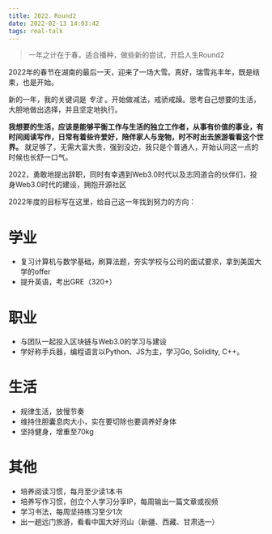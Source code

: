 ```yaml
---
title: 2022，Round2
date: 2022-02-13 14:03:42
tags: real-talk
---
```


> 一年之计在于春，适合播种，做些新的尝试，开启人生Round2

2022年的春节在湖南的最后一天，迎来了一场大雪。真好，瑞雪兆丰年，既是结束，也是开始。

新的一年，我的关键词是 _专注_ 。开始做减法，戒骄戒躁。思考自己想要的生活，大胆地做出选择，并且坚定地执行。

**我想要的生活，应该是能够平衡工作与生活的独立工作者，从事有价值的事业，有时间阅读写作，日常有着些许爱好，陪伴家人与宠物，时不时出去旅游看看这个世界。** 就足够了，无需大富大贵，强到没边，我只是个普通人，开始认同这一点的时候也长舒一口气。

2022，勇敢地提出辞职，同时有幸遇到Web3.0时代以及志同道合的伙伴们，投身Web3.0时代的建设，拥抱开源社区

2022年度的目标写在这里，给自己这一年找到努力的方向：

# 学业
- 复习计算机与数学基础，刷算法题，夯实学校与公司的面试要求，拿到美国大学的offer
- 提升英语，考出GRE（320+）

# 职业
- 与团队一起投入区块链与Web3.0的学习与建设
- 学好称手兵器，编程语言以Python、JS为主，学习Go, Solidity, C++。

# 生活
- 规律生活，放慢节奏
- 维持住胆囊息肉大小，实在要切除也要调养好身体
- 坚持健身，增重至70kg

# 其他
- 培养阅读习惯，每月至少读1本书
- 培养写作习惯，创立个人学习分享IP，每周输出一篇文章或视频
- 学习书法，每周坚持练习至少1次
- 出一趟远门旅游，看看中国大好河山（新疆、西藏、甘肃选一）
